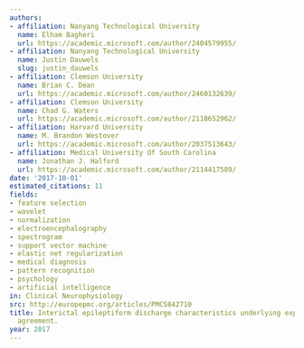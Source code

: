 ```yaml
---
authors:
- affiliation: Nanyang Technological University
  name: Elham Bagheri
  url: https://academic.microsoft.com/author/2404579955/
- affiliation: Nanyang Technological University
  name: Justin Dauwels
  slug: justin_dauwels
- affiliation: Clemson University
  name: Brian C. Dean
  url: https://academic.microsoft.com/author/2460132639/
- affiliation: Clemson University
  name: Chad G. Waters
  url: https://academic.microsoft.com/author/2118652962/
- affiliation: Harvard University
  name: M. Brandon Westover
  url: https://academic.microsoft.com/author/2037513643/
- affiliation: Medical University Of South Carolina
  name: Jonathan J. Halford
  url: https://academic.microsoft.com/author/2114417589/
date: '2017-10-01'
estimated_citations: 11
fields:
- feature selection
- wavelet
- normalization
- electroencephalography
- spectrogram
- support vector machine
- elastic net regularization
- medical diagnosis
- pattern recognition
- psychology
- artificial intelligence
in: Clinical Neurophysiology
src: http://europepmc.org/articles/PMC5842710
title: Interictal epileptiform discharge characteristics underlying expert interrater
  agreement.
year: 2017
---
```

